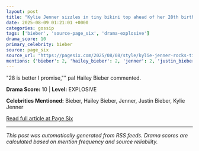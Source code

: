 ```yaml
---
layout: post
title: "Kylie Jenner sizzles in tiny bikini top ahead of her 28th birthday""
date: 2025-08-09 01:21:01 +0000
categories: gossip
tags: ['bieber', 'source-page_six', 'drama-explosive']
drama_score: 10
primary_celebrity: bieber
source: page_six
source_url: "https://pagesix.com/2025/08/08/style/kylie-jenner-rocks-tiny-bikini-top-ahead-of-28th-birthday/""
mentions: {'bieber': 2, 'hailey_bieber': 2, 'jenner': 2, 'justin_bieber': 2, 'kylie_jenner': 2}
---
```


"28 is better I promise,"" pal Hailey Bieber commented.

**Drama Score:** 10 | **Level:** EXPLOSIVE

**Celebrities Mentioned:** Bieber, Hailey Bieber, Jenner, Justin Bieber, Kylie Jenner

[Read full article at Page Six](https://pagesix.com/2025/08/08/style/kylie-jenner-rocks-tiny-bikini-top-ahead-of-28th-birthday/)

---
*This post was automatically generated from RSS feeds. Drama scores are calculated based on mention frequency and source reliability.*
